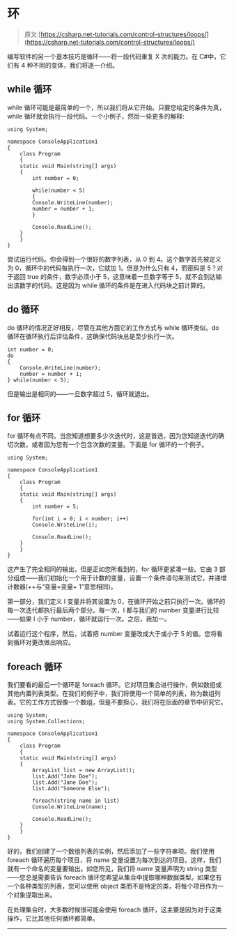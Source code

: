 # 环

> 原文:[https://csharp.net-tutorials.com/control-structures/loops/](https://csharp.net-tutorials.com/control-structures/loops/)

编写软件的另一个基本技巧是循环——将一段代码重复 X 次的能力。在 C#中，它们有 4 种不同的变体，我们将逐一介绍。

## while 循环

while 循环可能是最简单的一个，所以我们将从它开始。只要您给定的条件为真，while 循环就会执行一段代码。一个小例子，然后一些更多的解释:

```
using System;

namespace ConsoleApplication1
{
    class Program
    {
    static void Main(string[] args)
    {
        int number = 0;

        while(number < 5)
        {
        Console.WriteLine(number);
        number = number + 1;
        }

        Console.ReadLine();
    }
    }
}
```

尝试运行代码。你会得到一个很好的数字列表，从 0 到 4。这个数字首先被定义为 0，循环中的代码每执行一次，它就加 1。但是为什么只有 4，而密码是 5？对于返回 true 的条件，数字必须小于 5，这意味着一旦数字等于 5，就不会到达输出该数字的代码。这是因为 while 循环的条件是在进入代码块之前计算的。

## do 循环

<input type="hidden" name="IL_IN_ARTICLE">

do 循环的情况正好相反，尽管在其他方面它的工作方式与 while 循环类似。do 循环在循环执行后评估条件，这确保代码块总是至少执行一次。

```
int number = 0;
do  
{  
    Console.WriteLine(number);  
    number = number + 1;  
} while(number < 5);
```

但是输出是相同的——一旦数字超过 5，循环就退出。

## for 循环

for 循环有点不同。当您知道想要多少次迭代时，这是首选，因为您知道迭代的确切次数，或者因为您有一个包含次数的变量。下面是 for 循环的一个例子。

```
using System;

namespace ConsoleApplication1
{
    class Program
    {
    static void Main(string[] args)
    {
        int number = 5;

        for(int i = 0; i < number; i++)
        Console.WriteLine(i);

        Console.ReadLine();
    }
    }
}
```

这产生了完全相同的输出，但是正如您所看到的，for 循环更紧凑一些。它由 3 部分组成——我们初始化一个用于计数的变量，设置一个条件语句来测试它，并递增计数器(++与“变量=变量+ 1”意思相同)。

第一部分，我们定义 I 变量并将其设置为 0，在循环开始之前只执行一次。循环的每一次迭代都执行最后两个部分。每一次，I 都与我们的 number 变量进行比较——如果 I 小于 number，循环就运行一次。之后，我加一。

试着运行这个程序，然后，试着把 number 变量改成大于或小于 5 的值。您将看到循环对更改做出响应。

## foreach 循环

我们要看的最后一个循环是 foreach 循环。它对项目集合进行操作，例如数组或其他内置列表类型。在我们的例子中，我们将使用一个简单的列表，称为数组列表。它的工作方式很像一个数组，但是不要担心，我们将在后面的章节中研究它。

```
using System;
using System.Collections;

namespace ConsoleApplication1
{
    class Program
    {
    static void Main(string[] args)
    {        
        ArrayList list = new ArrayList();
        list.Add("John Doe");
        list.Add("Jane Doe");
        list.Add("Someone Else");

        foreach(string name in list)
        Console.WriteLine(name);

        Console.ReadLine();
    }
    }
}
```

好的，我们创建了一个数组列表的实例，然后添加了一些字符串项。我们使用 foreach 循环遍历每个项目，将 name 变量设置为每次到达的项目。这样，我们就有一个命名的变量要输出。如您所见，我们将 name 变量声明为 string 类型——您总是需要告诉 foreach 循环您希望从集合中提取哪种数据类型。如果您有一个各种类型的列表，您可以使用 object 类而不是特定的类，将每个项目作为一个对象提取出来。

在处理集合时，大多数时候很可能会使用 foreach 循环，这主要是因为对于这类操作，它比其他任何循环都简单。

* * *